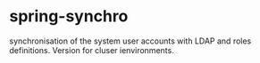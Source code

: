spring-synchro
===============

synchronisation of the system user accounts with LDAP and roles definitions. Version for cluser ienvironments.
